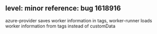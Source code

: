 level: minor
reference: bug 1618916
---
azure-provider saves worker information in tags, worker-runner loads worker information from tags instead of customData
